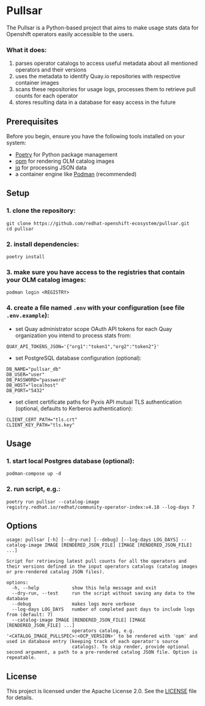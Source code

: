 # Pullsar

The Pullsar is a Python-based project that aims to make usage stats data
for Openshift operators easily accessible to the users.

### What it does:
1. parses operator catalogs to access useful metadata about all mentioned operators and their versions
2. uses the metadata to identify Quay.io repositories with respective container images
3. scans these repositories for usage logs, processes them to retrieve pull counts for each operator
4. stores resulting data in a database for easy access in the future

## Prerequisites
Before you begin, ensure you have the following tools installed on your system:
- [Poetry](https://python-poetry.org/docs/#installation) for Python package management
- [opm](https://docs.okd.io/latest/cli_reference/opm/cli-opm-install.html) for rendering OLM catalog images
- [jq](https://jqlang.org/download/) for processing JSON data
- a container engine like [Podman](https://podman.io/docs/installation) (recommended)

## Setup
### 1. clone the repository:
```
git clone https://github.com/redhat-openshift-ecosystem/pullsar.git
cd pullsar
```

### 2. install dependencies:
```
poetry install
```

### 3. make sure you have access to the registries that contain your OLM catalog images:
```
podman login <REGISTRY>
```

### 4. create a file named `.env` with your configuration (see file `.env.example`):
- set Quay administrator scope OAuth API tokens for each Quay organization you intend to process stats from:
```
QUAY_API_TOKENS_JSON='{"org1":"token1","org2":"token2"}'
```

- set PostgreSQL database configuration (optional):
```
DB_NAME="pullsar_db"
DB_USER="user"
DB_PASSWORD="password"
DB_HOST="localhost"
DB_PORT="5432"
```

- set client certificate paths for Pyxis API mutual TLS authentication (optional, defaults to Kerberos authentication):
```
CLIENT_CERT_PATH="tls.crt"
CLIENT_KEY_PATH="tls.key"
```

## Usage

### 1. start local Postgres database (optional):
```
podman-compose up -d
```

### 2. run script, e.g.:
```
poetry run pullsar --catalog-image registry.redhat.io/redhat/community-operator-index:v4.18 --log-days 7
```

## Options
```
usage: pullsar [-h] [--dry-run] [--debug] [--log-days LOG_DAYS] --catalog-image IMAGE [RENDERED_JSON_FILE] [IMAGE [RENDERED_JSON_FILE] ...]

Script for retrieving latest pull counts for all the operators and their versions defined in the input operators catalogs (catalog images or pre-rendered catalog JSON files).

options:
  -h, --help            show this help message and exit
  --dry-run, --test     run the script without saving any data to the database
  --debug               makes logs more verbose
  --log-days LOG_DAYS   number of completed past days to include logs from (default: 7)
  --catalog-image IMAGE [RENDERED_JSON_FILE] [IMAGE [RENDERED_JSON_FILE] ...]
                        operators catalog, e.g. '<CATALOG_IMAGE_PULLSPEC>:<OCP_VERSION>' to be rendered with 'opm' and used in database entry (keeping track of each operator's source
                        catalogs). To skip render, provide optional second argument, a path to a pre-rendered catalog JSON file. Option is repeatable.
```

## License
This project is licensed under the Apache License 2.0. See the [LICENSE](LICENSE) file for details.
